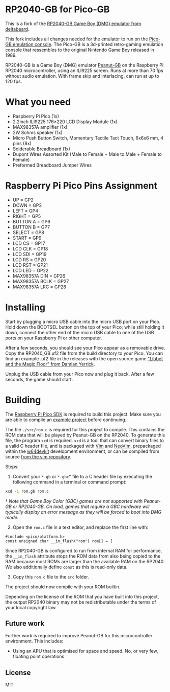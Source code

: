 # RP2040-GB for Pico-GB

This is a fork of the [RP2040-GB Game Boy (DMG) emulator from deltabeard](https://github.com/deltabeard/RP2040-GB). 

This fork includes all changes needed for the emulator to run on the [Pico-GB emulation console](https://www.youmaketech.com/pico-gb-raspberry-pi-pico-gameboy-emulation-console/). The Pico-GB is a 3d-printed retro-gaming emulation console that ressembles to the original Nintendo Game Boy released in 1989. 

RP2040-GB is a Game Boy (DMG) emulator [Peanut-GB](https://github.com/deltabeard/Peanut-GB) on the Raspberry Pi RP2040 microcontroller, using an ILI9225 screen.
Runs at more than 70 fps without audio emulation. With frame skip and interlacing, can run at up to 120 fps.

# What you need
* Raspberry Pi Pico (1x)
* 2.2inch ILI9225 176×220 LCD Display Module (1x)
* MAX98357A amplifier (1x)
* 2W 8ohms speaker (1x)
* Micro Push Button Switch, Momentary Tactile Tact Touch, 6x6x6 mm, 4 pins (8x)
* Solderable Breadboard (1x)
* Dupont Wires Assorted Kit (Male to Female + Male to Male + Female to Female)
* Preformed Breadboard Jumper Wires

# Raspberry Pi Pico Pins Assignment
* UP = GP2
* DOWN = GP3
* LEFT = GP4
* RIGHT = GP5
* BUTTON A = GP6
* BUTTON B = GP7
* SELECT = GP8
* START = GP9
* LCD CS = GP17
* LCD CLK = GP18
* LCD SDI = GP19
* LCD RS = GP20
* LCD RST = GP21
* LCD LED = GP22
* MAX98357A DIN = GP26
* MAX98357A BCLK = GP27
* MAX98357A LRC = GP28

# Installing

Start by plugging a micro USB cable into the micro USB port on your Pico. Hold down the BOOTSEL button on the top of your Pico; while still holding it down, connect the other end of the micro USB cable to one of the USB ports on your Raspberry Pi or other computer.

After a few seconds, you should see your Pico appear as a removable drive. Copy the RP2040_GB.uf2 file from the build directory to your Pico. You can find an example .uf2 file in the releases with the open source game ["Libbet and the Magic Floor" from Damian Yerrick](https://github.com/pinobatch/libbet). 

Unplug the USB cable from your Pico now and plug it back. After a few seconds, the game should start.

# Building

The [Raspberry Pi Pico SDK](https://github.com/raspberrypi/pico-sdk) is required to build this project. Make sure you are able to compile an [example project](https://github.com/raspberrypi/pico-examples#first--examples) before continuing.

The file `./src/rom.c` is required for this project to compile. This contains the ROM data that will be played by Peanut-GB on the RP2040. To generate this file, the program `xxd` is required. `xxd` is a tool that can convert binary files to a valid C header file, and is packaged with [Vim](https://www.vim.org/) and [NeoVim](https://neovim.io/), prepackaged within the [w64devkit](https://github.com/skeeto/w64devkit) development environment, or can be compiled from source [from the vim repository](https://github.com/vim/vim/tree/master/src/xxd).

Steps:
1. Convert your `*.gb` or `*.gbc`† file to a C header file by executing the following command in a terminal or command prompt:
```sh
xxd -i rom.gb rom.c
```

† *Note that Game Boy Color (GBC) games are not supported with Peanut-GB or RP2040-GB. On load, games that require a GBC hardware will typically display an error message as they will be forced to boot into DMG mode.*

2. Open the `rom.c` file in a text editor, and replace the first line with:
```
#include <pico/platform.h>
const unsigned char __in_flash("rom") rom[] = {
```
Since RP2040-GB is configured to run from internal RAM for performance, the `__in_flash` attribute stops the ROM data from also being copied to the RAM because most ROMs are larger than the available RAM on the RP2040. We also additionally define `const` as this is read-only data.

3. Copy this `rom.c` file to the `src` folder.

The project should now compile with your ROM builtin.

Depending on the license of the ROM that you have built into this project, the output RP2040 binary may not be redistributable under the terms of your local copyright law.

## Future work

Further work is required to improve Peanut-GB for this microcontroller environment. This includes:

- Using an APU that is optimised for space and speed. No, or very few, floating point operations.

## License

MIT
